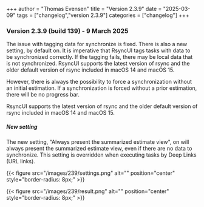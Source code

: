 +++
author = "Thomas Evensen"
title = "Version 2.3.9"
date = "2025-03-09"
tags = ["changelog","version 2.3.9"]
categories = ["changelog"]
+++

### Version 2.3.9 (build 139) - 9 March 2025

The issue with tagging data for synchronize is fixed. There is also a new setting, by default on.  It is imperative that RsyncUI tags tasks with data to be synchronized correctly. If the tagging fails, there may be local data that is not synchronized. RsyncUI supports the latest version of rsync and the older default version of rsync included in macOS 14 and macOS 15.

However, there is always the possibility to force a synchronization without an initial estimation. If a synchronization is forced without a prior estimation, there will be no progress bar.

RsyncUI supports the latest version of rsync and the older default version of rsync included in macOS 14 and macOS 15.

##### New setting

The new setting, "Always present the summarized estimate view", on will always present the summarized estimate view, even if there are no data to synchronize. This setting is overridden when executing tasks by Deep Links (URL links).

{{< figure src="/images/239/settings.png" alt="" position="center" style="border-radius: 8px;" >}}

{{< figure src="/images/239/result.png" alt="" position="center" style="border-radius: 8px;" >}}
